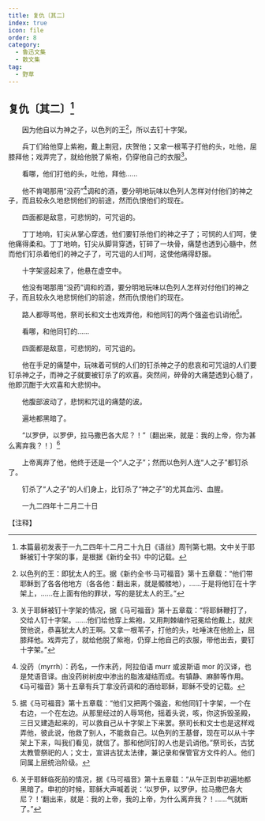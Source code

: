 ```yaml
---
title: 复仇〔其二〕
index: true
icon: file
order: 8
category:
  - 鲁迅文集
  - 散文集
tag:  
  - 野草
---
```


## 复仇〔其二〕[^①]

　　因为他自以为神之子，以色列的王[^②]，所以去钉十字架。

　　兵丁们给他穿上紫袍，戴上荆冠，庆贺他；又拿一根苇子打他的头，吐他，屈膝拜他；戏弄完了，就给他脱了紫袍，仍穿他自己的衣服[^③]。

　　看哪，他们打他的头，吐他，拜他……

　　他不肯喝那用“没药”[^④]调和的酒，要分明地玩味以色列人怎样对付他们的神之子，而且较永久地悲悯他们的前途，然而仇恨他们的现在。

　　四面都是敌意，可悲悯的，可咒诅的。

　　丁丁地响，钉尖从掌心穿透，他们要钉杀他们的神之子了；可悯的人们呵，使他痛得柔和。丁丁地响，钉尖从脚背穿透，钉碎了一块骨，痛楚也透到心髓中，然而他们钉杀着他们的神之子了，可咒诅的人们呵，这使他痛得舒服。

　　十字架竖起来了，他悬在虚空中。

　　他没有喝那用“没药”调和的酒，要分明地玩味以色列人怎样对付他们的神之子，而且较永久地悲悯他们的前途，然而仇恨他们的现在。

　　路人都辱骂他，祭司长和文士也戏弄他，和他同钉的两个强盗也讥诮他[^⑤]。

　　看哪，和他同钉的……

　　四面都是敌意，可悲悯的，可咒诅的。

　　他在手足的痛楚中，玩味着可悯的人们的钉杀神之子的悲哀和可咒诅的人们要钉杀神之子，而神之子就要被钉杀了的欢喜。突然间，碎骨的大痛楚透到心髓了，他即沉酣于大欢喜和大悲悯中。

　　他腹部波动了，悲悯和咒诅的痛楚的波。

　　遍地都黑暗了。

　　“以罗伊，以罗伊，拉马撒巴各大尼？！”〔翻出来，就是：我的上帝，你为甚么离弃我？！〕[^⑥]

　　上帝离弃了他，他终于还是一个“人之子”；然而以色列人连“人之子”都钉杀了。

　　钉杀了“人之子”的人们身上，比钉杀了“神之子”的尤其血污、血腥。

　　一九二四年十二月二十日

【注释】

[^①]: 本篇最初发表于一九二四年十二月二十九日《语丝》周刊第七期。文中关于耶稣被钉十字架的事，是根据《新约全书》中的记载。

[^②]: 以色列的王：即犹太人的王。据《新约全书·马可福音》第十五章载：“他们带耶稣到了各各他地方（各各他：翻出来，就是髑髅地），……于是将他钉在十字架上，……在上面有他的罪状，写的是犹太人的王。”

[^③]: 关于耶稣被钉十字架的情况，据《马可福音》第十五章载：“将耶稣鞭打了，交给人钉十字架。……他们给他穿上紫袍，又用荆棘编作冠冕给他戴上，就庆贺他说，恭喜犹太人的王啊。又拿一根苇子，打他的头，吐唾沫在他脸上，屈膝拜他。戏弄完了，就给他脱了紫袍，仍穿上他自己的衣服，带他出去，要钉十字架。”

[^④]: 没药（myrrh）：药名，一作末药，阿拉伯语 murr 或波斯语 mor 的汉译，也是梵语音译。由没药树树皮中渗出的脂液凝结而成。有镇静、麻醉等作用。《马可福音》第十五章有兵丁拿没药调和的酒给耶稣，耶稣不受的记载。

[^⑤]: 据《马可福音》第十五章载：“他们又把两个强盗，和他同钉十字架，一个在右边，一个在左边。从那里经过的人辱骂他，摇着头说，咳，你这拆毁圣殿，三日又建造起来的，可以救自己从十字架上下来罢。祭司长和文士也是这样戏弄他，彼此说，他救了别人，不能救自己。以色列的王基督，现在可以从十字架上下来，叫我们看见，就信了。那和他同钉的人也是讥诮他。”祭司长，古犹太教管祭祀的人；文士，宣讲古犹太法律，兼记录和保管官方文件的人。他们同属上层统治阶级。

[^⑥]: 关于耶稣临死前的情况，据《马可福音》第十五章载：“从午正到申初遍地都黑暗了。申初的时候，耶稣大声喊着说：‘以罗伊，以罗伊，拉马撒巴各大尼？！’翻出来，就是：我的上帝，我的上帝，为什么离弃我？！……气就断了。”
